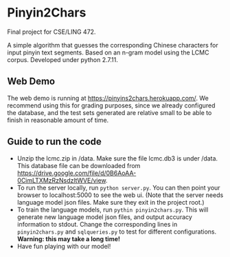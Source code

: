 # Pinyin2Chars

Final project for CSE/LING 472.

A simple algorithm that guesses the corresponding Chinese characters for input pinyin text segments.
Based on an n-gram model using the LCMC corpus. Developed under python 2.7.11.

## Web Demo
The web demo is running at https://pinyins2chars.herokuapp.com/. We recommend using this for grading purposes, since we already configured the database, and the test sets generated are relative small to be able to finish in reasonable amount of time.

## Guide to run the code
- Unzip the lcmc.zip in /data. Make sure the file lcmc.db3 is under /data. This database file can be downloaded from https://drive.google.com/file/d/0B6AoAA-0CimLTXMzRzNsdzltWVE/view.
- To run the server locally, run `python server.py`. You can then point your browser to localhost:5000 to see the web ui. (Note that the server needs language model json files. Make sure they exit in the project root.)
- To train the language models, run `pythin pinyin2chars.py`. This will generate new language model json files, and output accuracy information to stdout. Change the corresponding lines in `pinyin2chars.py` and `sqlqueries.py` to test for different configurations. **Warning: this may take a long time!**
- Have fun playing with our model!